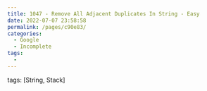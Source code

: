 ```yaml
---
title: 1047 - Remove All Adjacent Duplicates In String - Easy
date: 2022-07-07 23:58:58
permalink: /pages/c90e83/
categories:
  - Google
  - Incomplete
tags:
  - 
---
```

tags: [String, Stack]